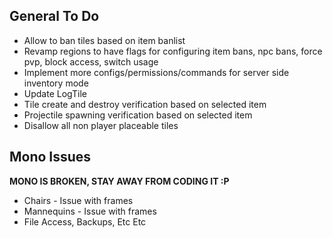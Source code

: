 ## General To Do
* Allow to ban tiles based on item banlist
* Revamp regions to have flags for configuring item bans, npc bans, force pvp, block access, switch usage
* Implement more configs/permissions/commands for server side inventory mode
* Update LogTile
* Tile create and destroy verification based on selected item
* Projectile spawning verification based on selected item
* Disallow all non player placeable tiles

## Mono Issues
**MONO IS BROKEN, STAY AWAY FROM CODING IT :P**

* Chairs - Issue with frames
* Mannequins - Issue with frames
* File Access, Backups, Etc Etc